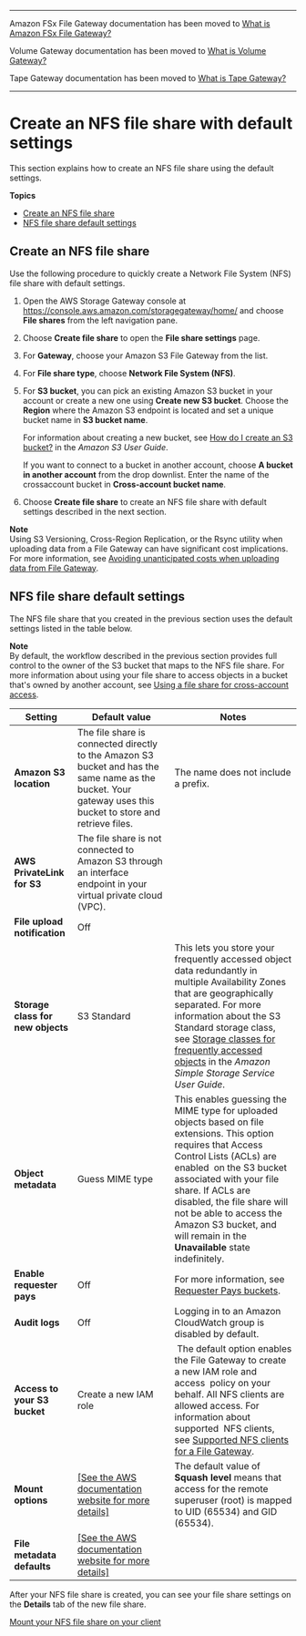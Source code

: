 --------

Amazon FSx File Gateway documentation has been moved to [What is Amazon FSx File Gateway?](https://docs.aws.amazon.com/filegateway/latest/filefsxw/WhatIsStorageGateway.html)

Volume Gateway documentation has been moved to [What is Volume Gateway?](https://docs.aws.amazon.com/storagegateway/latest/vgw/WhatIsStorageGateway.html)

Tape Gateway documentation has been moved to [What is Tape Gateway?](https://docs.aws.amazon.com/storagegateway/latest/tgw/WhatIsStorageGateway.html)

--------

# Create an NFS file share with default settings<a name="nfs-fileshare-quickstart-settings"></a>

This section explains how to create an NFS file share using the default settings\.

**Topics**
+ [Create an NFS file share](#nfs-fileshare-quickstart)
+ [NFS file share default settings](#quickstart-default-settings)

## Create an NFS file share<a name="nfs-fileshare-quickstart"></a>

Use the following procedure to quickly create a Network File System \(NFS\) file share with default settings\.

1. Open the AWS Storage Gateway console at [https://console\.aws\.amazon\.com/storagegateway/home/](https://console.aws.amazon.com/storagegateway/home/) and choose **File shares** from the left navigation pane\.

1. Choose **Create file share** to open the **File share settings** page\.

1. For **Gateway**, choose your Amazon S3 File Gateway from the list\.

1. For **File share type**, choose **Network File System \(NFS\)**\.

1. For **S3 bucket**, you can pick an existing Amazon S3 bucket in your account or create a new one using **Create new S3 bucket**\. Choose the **Region** where the Amazon S3 endpoint is located and set a unique bucket name in **S3 bucket name**\.

   For information about creating a new bucket, see [How do I create an S3 bucket?](https://docs.aws.amazon.com/AmazonS3/latest/user-guide/create-bucket.html) in the *Amazon S3 User Guide*\.

   If you want to connect to a bucket in another account, choose **A bucket in another account** from the drop downlist\. Enter the name of the crossaccount bucket in **Cross\-account bucket name**\.

1. Choose **Create file share** to create an NFS file share with default settings described in the next section\.

**Note**  
Using S3 Versioning, Cross\-Region Replication, or the Rsync utility when uploading data from a File Gateway can have significant cost implications\. For more information, see [Avoiding unanticipated costs when uploading data from File Gateway](https://docs.aws.amazon.com/filegateway/latest/files3/avoid-unanticipated-costs.html)\.

## NFS file share default settings<a name="quickstart-default-settings"></a>

The NFS file share that you created in the previous section uses the default settings listed in the table below\.

**Note**  
By default, the workflow described in the previous section provides full control to the owner of the S3 bucket that maps to the NFS file share\. For more information about using your file share to access objects in a bucket that's owned by another account, see [Using a file share for cross\-account access](add-file-share.md#cross-account-access)\.


| Setting | Default value | Notes | 
| --- | --- | --- | 
| **Amazon S3 location** | The file share is connected directly to the Amazon S3 bucket and has the same name as the bucket\. Your gateway uses this bucket to store and retrieve files\. | The name does not include a prefix\. | 
| **AWS PrivateLink for S3** | The file share is not connected to Amazon S3 through an interface endpoint in your virtual private cloud \(VPC\)\. |  | 
|   **File upload notification**   |  Off  |   | 
|  **Storage class for new objects**   |  S3 Standard   |  This lets you store your frequently accessed object data redundantly in multiple Availability Zones that are geographically separated\. For more information about the S3 Standard storage class, see [Storage classes for frequently accessed objects](https://docs.aws.amazon.com/AmazonS3/latest/dev/storage-class-intro.html#sc-freq-data-access) in the *Amazon Simple Storage Service User Guide*\.   | 
|   **Object metadata**  | Guess MIME type | This enables guessing the MIME type for uploaded objects based on file extensions\. This option requires that Access Control Lists \(ACLs\) are enabled  on the S3 bucket associated with your file share\. If ACLs are  disabled, the file share will not be able to access the Amazon S3 bucket, and will remain in the **Unavailable** state  indefinitely\.  | 
| **Enable requester pays** | Off | For more information, see [Requester Pays buckets](https://docs.aws.amazon.com/AmazonS3/latest/dev/RequesterPaysBuckets.html)\. | 
|  **Audit logs** |  Off  | Logging in to an Amazon CloudWatch group is disabled by default\. | 
|   **Access to your S3 bucket**   |  Create a new IAM role   |  The default option enables the File Gateway to create a new IAM role and access  policy on your behalf\. All NFS clients are allowed access\. For information about supported  NFS clients, see [Supported NFS clients for a File Gateway](Requirements.md#requirements-nfs-clients)\.    | 
|  **Mount options**  | [\[See the AWS documentation website for more details\]](http://docs.aws.amazon.com/filegateway/latest/files3/nfs-fileshare-quickstart-settings.html)  | The default value of **Squash level** means that  access for the remote  superuser \(root\) is mapped to UID \(65534\) and GID \(65534\)\. | 
|  **File metadata defaults**  |  [\[See the AWS documentation website for more details\]](http://docs.aws.amazon.com/filegateway/latest/files3/nfs-fileshare-quickstart-settings.html)  | 

After your NFS file share is created, you can see your file share settings on the **Details** tab of the new file share\.

[Mount your NFS file share on your client](GettingStartedAccessFileShare.md)